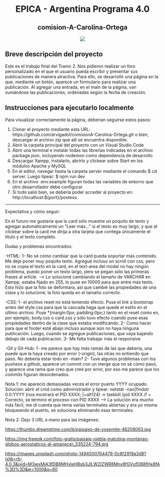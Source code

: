<h1 align="center"> EPICA - Argentina Programa 4.0 </h1>
<h2 align="center"> comision-A-Carolina-Ortega </h2>


<p align="center">
<img src="https://img.shields.io/badge/STATUS-EN%20DESAROLLO-green">
</p>

<h2 align="left">Breve descripción del proyecto</h2>

<p>Este es el trabajo final del Tramo 2. Nos pidieron realizar un foro personalizado en el que el usuario pueda escribir y presentar sus publicaciones de manera atractiva. Para ello, se desarrolló una página en la que, mediante un botón, aparece un formulario para realizar una publicación. Al agregar una entrada, en el main de la página, van sumándose las publicaciones, ordenadas según la fecha de creación.</p>

<h2 align="left">Instrucciones para ejecutarlo localmente</h2>
<p>
    Para visualizar correctamente la página, deberían seguirse estos pasos:  
</p>
<ol>
    <li>Clonar el proyecto mediante esta URL: https://github.com/arvigadol/comisionA-Carolina-Ortega.git o bien, descargar el archivo zip que allí se encuentra disponible.</li>
    <li>Abrir la carpeta principal del proyecto con un Visual Studio Code</li>
    <li>Abrir una terminal e instalar todas las librerías indicadas en el archivo package.json, incluyendo nodemon como dependencia de desarrollo</li>
    <li>Descargar Xampp, instalarlo, abrirlo y clickear sobre Start en los módulos Apache y MySQL</li>
    <li>En el editor, navegar hasta la carpeta server mediante el comando $ cd server. Luego tipear: $ npm run dev</li>
    <li>En el archivo .env.example figuran todas las variables de entorno que otro desarrollador debe configurar</li>    
    <li>Si todo salió bien, se debería poder acceder al proyecto en: http://localhost:${port}/posteos</li>
</ol>
<hr>

Expectativa y cómo seguir:

En el futuro me gustaría que la card sólo muestre un poquito de texto y agregar automáticamente un "Leer más..." si el texto es muy largo, y que al clickear sobre la card me dirija a otra tarjeta que contega únicamente el título y el texto completo.

Dudas y problemas encontrados:

-HTML: 1- No sé cómo cambiar que la card pueda soportar más contenido. Me deja poner muy poquito texto. Agregué incluso un scroll con css, pero no se copia el texto en la card, en el text-area del modal no hay ningún problema, puedo poner un texto largo, pero se pegan sólo las primeras frases al article. --> Lo solucioné cambiando el tamaño de VARCHAR en Xampp, estaba fijado en 255, lo puse en 10000 para que entre más texto. Esto hizo que la foto se deformara, así que cambié las propiedades de una clase y lo solucioné, la foto queda en el tamaño correcto.

-CSS: 1- el archivo reset no está teniendo efecto. Puse el link a bootstrap antes del style.css para que la cascada haga que quede el estilo en el último archivo. Puse *{margin:0px; padding:0px;} tanto en el reset como en, por ejemplo, body.css o card.css y sólo tuvo efecto cuando puse esas propiedades dentro de la clase que estaba modificando.
2- Como hacer para que el footer esté abajo incluso aunque aún no haya ninguna publicación. Luego, cuando se agregue publicaciones, que vaya bajando debajo de cada publicación.
3- Me falta trabajar más el responsive

-Git y Git-Hub: 1- me parece que hay más ramas de las que debería, una puede que la haya creado por error (-origin), las otras no entiendo que pasó. No debería estar todo en -main?
2- Tuve algunos problemas con los pusheos a github, aparece un commit con un merge que no sé cómo pasó, y aparece una rama que creo que creé por error, por eso me parece que los commits figuran desordenados.


Nota 1: me apareció demasiadas veces el error puerto YYYY ocupado. Solución: abrir el cmd como administrador y tipear: netstat -nao|findstr 0.0:YYYY (nos mostrará el PID XXXX; |=alt124) -> taskkill /pid XXXX /f = Correcto, se terminó el proceso con PID XXXX --> La solución era mucho más fácil, me di cuenta que tenía varias terminales abiertas y era yo misma bloqueando el puerto, se soluciona eliminando esas terminales.


Nota 2: Dejo 3 URL a mano para las imágenes:

https://thumbs.dreamstime.com/b/paisajes-de-yosemite-46208063.jpg

https://img.freepik.com/foto-gratis/paisaje-niebla-matutina-montanas-globos-aerostaticos-al-amanecer_335224-794.jpg

https://images.unsplash.com/photo-1494500764479-0c8f2919a3d8?ixlib=rb-4.0.3&ixid=M3wxMjA3fDB8MHxleHBsb3JlLWZlZWR8Mnx8fGVufDB8fHx8fA%3D%3D&w=1000&q=80

